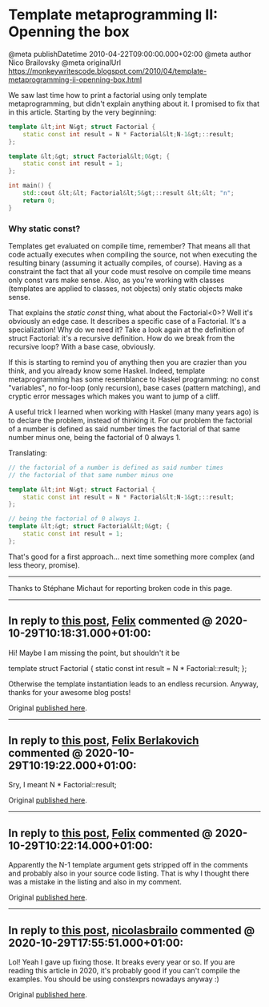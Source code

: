 # Template metaprogramming II: Openning the box

@meta publishDatetime 2010-04-22T09:00:00.000+02:00
@meta author Nico Brailovsky
@meta originalUrl https://monkeywritescode.blogspot.com/2010/04/template-metaprogramming-ii-openning-box.html

We saw last time how to print a factorial using only template metaprogramming, but didn't explain anything about it. I promised to fix that in this article. Starting by the very beginning:

```c++
template &lt;int N&gt; struct Factorial {
	static const int result = N * Factorial&lt;N-1&gt;::result;
};

template &lt;&gt; struct Factorial&lt;0&gt; {
	static const int result = 1;
};

int main() {
	std::cout &lt;&lt; Factorial&lt;5&gt;::result &lt;&lt; "n";
	return 0;
}
```

### Why static const?

Templates get evaluated on compile time, remember? That means all that code actually executes when compiling the source, not when executing the resulting binary (assuming it actually compiles, of course). Having as a constraint the fact that all your code must resolve on compile time means only const vars make sense. Also, as you're working with classes (templates are applied to classes, not objects) only static objects make sense.

That explains the *static const* thing, what about the Factorial<0>? Well it's obviously an edge case. It describes a specific case of a Factorial. It's a specialization! Why do we need it? Take a look again at the definition of struct Factorial: it's a recursive definition. How do we break from the recursive loop? With a base case, obviously.

If this is starting to remind you of anything then you are crazier than you think, and you already know some Haskel. Indeed, template metaprogramming has some resemblance to Haskel programming: no const "variables", no for-loop (only recursion), base cases (pattern matching), and cryptic error messages which makes you want to jump of a cliff.

A useful trick I learned when working with Haskel (many many years ago) is to declare the problem, instead of thinking it. For our problem the factorial of a number is defined as said number times the factorial of that same number minus one, being the factorial of 0 always 1.

Translating:

```c++
// the factorial of a number is defined as said number times
// the factorial of that same number minus one

template &lt;int N&gt; struct Factorial {
	static const int result = N * Factorial&lt;N-1&gt;::result;
};

// being the factorial of 0 always 1.
template &lt;&gt; struct Factorial&lt;0&gt; {
	static const int result = 1;
};
```

That's good for a first approach... next time something more complex (and less theory, promise).

---

Thanks to Stéphane Michaut for reporting broken code in this page.


---
## In reply to [this post](), [Felix]() commented @ 2020-10-29T10:18:31.000+01:00:

Hi!
Maybe I am missing the point, but shouldn't it be

template struct Factorial {
 static const int result = N \* Factorial::result;
};

Otherwise the template instantiation leads to an endless recursion.
Anyway, thanks for your awesome blog posts!

Original [published here](/blog_md/2010/0422_TemplatemetaprogrammingIIOpenningthebox.md).

---
## In reply to [this post](), [Felix Berlakovich]() commented @ 2020-10-29T10:19:22.000+01:00:

Sry, I meant N \* Factorial::result;

Original [published here](/blog_md/2010/0422_TemplatemetaprogrammingIIOpenningthebox.md).

---
## In reply to [this post](), [Felix]() commented @ 2020-10-29T10:22:14.000+01:00:

Apparently the N-1 template argument gets stripped off in the comments and probably also in your source code listing. That is why I thought there was a mistake in the listing and also in my comment.

Original [published here](/blog_md/2010/0422_TemplatemetaprogrammingIIOpenningthebox.md).

---
## In reply to [this post](), [nicolasbrailo](/blog_md) commented @ 2020-10-29T17:55:51.000+01:00:

Lol! Yeah I gave up fixing those. It breaks every year or so. If you are reading this article in 2020, it's probably good if you can't compile the examples. You should be using constexprs nowadays anyway :)

Original [published here](/blog_md/2010/0422_TemplatemetaprogrammingIIOpenningthebox.md).
